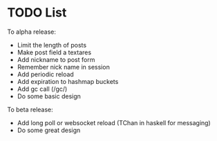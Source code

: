 TODO List
=========

To alpha release:

* Limit the length of posts
* Make post field a textares
* Add nickname to post form
* Remember nick name in session
* Add periodic reload
* Add expiration to hashmap buckets
* Add gc call (/gc/<passkey in config>)
* Do some basic design

To beta release:

* Add long poll or websocket reload (TChan in haskell for messaging)
* Do some great design

